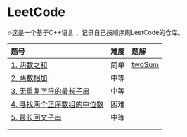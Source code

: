 # LeetCode

🔥这是一个基于C++语言 ，记录自己按顺序刷LeetCode的仓库。

| 题号                                                         | 难度 | 题解                                                         |
| :----------------------------------------------------------- | ---- | :----------------------------------------------------------- |
| [1. 两数之和](https://leetcode-cn.com/problems/two-sum/)     | 简单 | [twoSum](https://github.com/T1mzhou/LeetCode/blob/main/code/twoSum.cpp) |
| [2. 两数相加](https://leetcode-cn.com/problems/add-two-numbers/) | 中等 |                                                              |
| [3. 无重复字符的最长子串](https://leetcode-cn.com/problems/longest-substring-without-repeating-characters/) | 中等 |                                                              |
| [4. 寻找两个正序数组的中位数](https://leetcode-cn.com/problems/median-of-two-sorted-arrays/) | 困难 |                                                              |
| [5. 最长回文子串](https://leetcode-cn.com/problems/longest-palindromic-substring/) | 中等 |                                                              |
|                                                              |      |                                                              |
|                                                              |      |                                                              |

